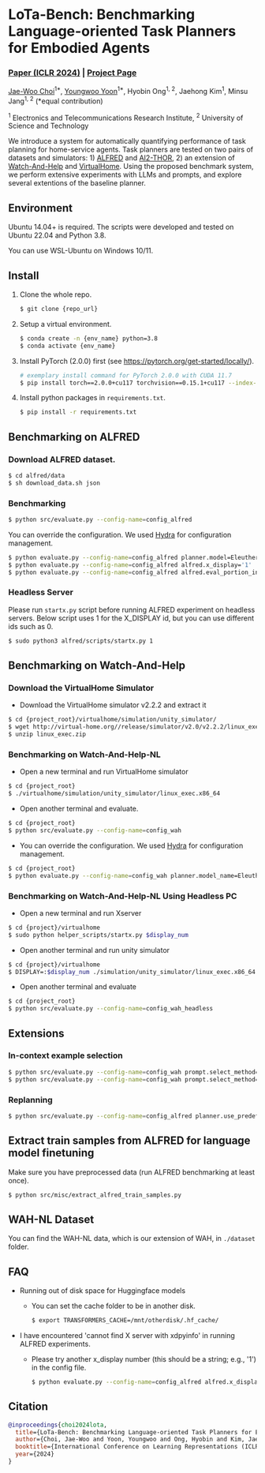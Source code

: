 # LoTa-Bench: Benchmarking Language-oriented Task Planners for Embodied Agents

### [Paper (ICLR 2024)](https://arxiv.org/abs/2402.08178) | [Project Page](https://choi-jaewoo.github.io/LoTa-Bench/)

[Jae-Woo Choi](https://choi-jaewoo.github.io/)<sup>1*</sup>, [Youngwoo Yoon](https://sites.google.com/view/youngwoo-yoon/)<sup>1*</sup>, Hyobin Ong<sup>1, 2</sup>, Jaehong Kim<sup>1</sup>, Minsu Jang<sup>1, 2</sup> (*equal contribution)

<sup>1</sup> Electronics and Telecommunications Research Institute, <sup>2</sup> University of Science and Technology 

We introduce a system for automatically quantifying performance of task planning for home-service agents. Task planners are tested on two pairs of datasets and simulators: 1) [ALFRED](https://github.com/askforalfred/alfred) and [AI2-THOR](https://ai2thor.allenai.org/), 2) an extension of [Watch-And-Help](https://github.com/xavierpuigf/watch_and_help) and [VirtualHome](http://virtual-home.org/). Using the proposed benchmark system, we perform extensive experiments with LLMs and prompts, and explore several extentions of the baseline planner.

## Environment

Ubuntu 14.04+ is required. The scripts were developed and tested on Ubuntu 22.04 and Python 3.8.

You can use WSL-Ubuntu on Windows 10/11.

## Install

1. Clone the whole repo.
    ```bash
    $ git clone {repo_url}
    ```

1. Setup a virtual environment.
    ```bash
    $ conda create -n {env_name} python=3.8
    $ conda activate {env_name}
    ```

1. Install PyTorch (2.0.0) first (see https://pytorch.org/get-started/locally/).
    ```bash
    # exemplary install command for PyTorch 2.0.0 with CUDA 11.7
    $ pip install torch==2.0.0+cu117 torchvision==0.15.1+cu117 --index-url https://download.pytorch.org/whl/cu117
    ```

1. Install python packages in `requirements.txt`.
    ```bash
    $ pip install -r requirements.txt
    ```


## Benchmarking on ALFRED

### Download ALFRED dataset.
```bash
$ cd alfred/data
$ sh download_data.sh json
```

### Benchmarking
```bash
$ python src/evaluate.py --config-name=config_alfred
```

You can override the configuration. We used [Hydra](https://hydra.cc/) for configuration management.

```bash
$ python evaluate.py --config-name=config_alfred planner.model=EleutherAI/gpt-neo-125M
$ python evaluate.py --config-name=config_alfred alfred.x_display='1'
$ python evaluate.py --config-name=config_alfred alfred.eval_portion_in_percent=100 prompt.num_examples=18
```

### Headless Server

Please run `startx.py` script before running ALFRED experiment on headless servers. Below script uses 1 for the X_DISPLAY id, but you can use different ids such as 0.

```bash
$ sudo python3 alfred/scripts/startx.py 1
```


## Benchmarking on Watch-And-Help
### Download the VirtualHome Simulator
- Download the VirtualHome simulator v2.2.2 and extract it
```bash
$ cd {project_root}/virtualhome/simulation/unity_simulator/
$ wget http://virtual-home.org//release/simulator/v2.0/v2.2.2/linux_exec.zip
$ unzip linux_exec.zip
```

### Benchmarking on Watch-And-Help-NL
- Open a new terminal and run VirtualHome simulator

```bash
$ cd {project_root}
$ ./virtualhome/simulation/unity_simulator/linux_exec.x86_64
```

- Open another terminal and evaluate.

```bash
$ cd {project_root}
$ python src/evaluate.py --config-name=config_wah
```

- You can override the configuration. We used [Hydra](https://hydra.cc/) for configuration management.

```bash
$ cd {project_root}
$ python evaluate.py --config-name=config_wah planner.model_name=EleutherAI/gpt-neo-1.3B prompt.num_examples=10
```

### Benchmarking on Watch-And-Help-NL Using Headless PC
- Open a new terminal and run Xserver
```bash
$ cd {project}/virtualhome
$ sudo python helper_scripts/startx.py $display_num
```
- Open another terminal and run unity simulator
```bash
$ cd {project}/virtualhome
$ DISPLAY=:$display_num ./simulation/unity_simulator/linux_exec.x86_64 -batchmode
```
- Open another terminal and evaluate
```bash
$ cd {project_root}
$ python src/evaluate.py --config-name=config_wah_headless
```


## Extensions

### In-context example selection
```bash
$ python src/evaluate.py --config-name=config_wah prompt.select_method=same_task
$ python src/evaluate.py --config-name=config_wah prompt.select_method=topk
```

### Replanning
```bash
$ python src/evaluate.py --config-name=config_alfred planner.use_predefined_prompt=True
```


## Extract train samples from ALFRED for language model finetuning

Make sure you have preprocessed data (run ALFRED benchmarking at least once).

```bash
$ python src/misc/extract_alfred_train_samples.py
```


## WAH-NL Dataset

You can find the WAH-NL data, which is our extension of WAH, in `./dataset` folder.


## FAQ

* Running out of disk space for Huggingface models
  * You can set the cache folder to be in another disk.
    ```bash
    $ export TRANSFORMERS_CACHE=/mnt/otherdisk/.hf_cache/
    ```

* I have encountered 'cannot find X server with xdpyinfo' in running ALFRED experiments.
  * Please try another x_display number (this should be a string; e.g., '1') in the config file.
    ```bash
    $ python evaluate.py --config-name=config_alfred alfred.x_display='1'
    ```

## Citation

```bibtex
@inproceedings{choi2024lota,
  title={LoTa-Bench: Benchmarking Language-oriented Task Planners for Embodied Agents},
  author={Choi, Jae-Woo and Yoon, Youngwoo and Ong, Hyobin and Kim, Jaehong and Jang, Minsu},
  booktitle={International Conference on Learning Representations (ICLR)},
  year={2024}
}
```
